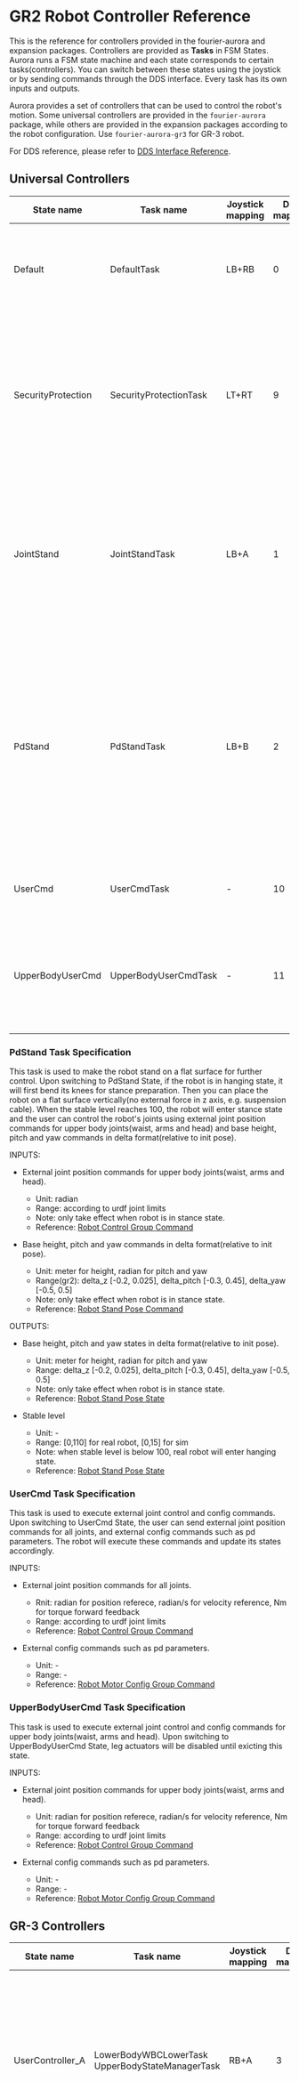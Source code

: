 # GR2 Robot Controller Reference

This is the reference for controllers provided in the fourier-aurora and expansion packages. Controllers are provided as **Tasks** in FSM States. Aurora runs a FSM state machine and each state corresponds to certain tasks(controllers). You can switch between these states using the joystick or by sending commands through the DDS interface. Every task has its own inputs and outputs.

Aurora provides a set of controllers that can be used to control the robot's motion. Some universal controllers are provided in the `fourier-aurora` package, while others are provided in the expansion packages according to the robot configuration. Use `fourier-aurora-gr3` for GR-3 robot.

For DDS reference, please refer to [DDS Interface Reference](../aurora_dds_reference_EN.md).

## Universal Controllers

State name | Task name | Joystick mapping | DDS mapping | Description
-----------|-----------|------------------|------------|------------
Default | DefaultTask | LB+RB | 0 | Default state, do nothing, used as the default state after starting the FSM.
SecurityProtection | SecurityProtectionTask | LT+RT | 9 | Safety state, stops all actuators for emergency situations. Will reactivate the actuators when exiting this state.
JointStand | JointStandTask | LB+A | 1 | All actuators move to zero position. Used to check if all actuator joints are working properly and zero calibrations are done.
PdStand | PdStandTask | LB+B | 2 | Robot stand on flat surface, supports external joint position commands for upper body joints(waist, arms and head) and stand pose adjustment including base height, pitch and yaw.
UserCmd | UserCmdTask | - | 10 | Excute external joint control and config commands.
UpperBodyUserCmd | UpperBodyUserCmdTask | - | 11 | Excute external joint control and config commands for upper body joints(waist, arms and head).

### PdStand Task Specification

This task is used to make the robot stand on a flat surface for further control. Upon switching to PdStand State, if the robot is in hanging state, it will first bend its knees for stance preparation. Then you can place the robot on a flat surface vertically(no external force in z axis, e.g. suspension cable). When the stable level reaches 100, the robot will enter stance state and the user can control the robot's joints using external joint position commands for upper body joints(waist, arms and head) and base height, pitch and yaw commands in delta format(relative to init pose).

INPUTS:

- External joint position commands for upper body joints(waist, arms and head).
  - Unit: radian
  - Range: according to urdf joint limits
  - Note: only take effect when robot is in stance state.
  - Reference: [Robot Control Group Command](../aurora_dds_reference_EN.md#robot-control-group-command)

- Base height, pitch and yaw commands in delta format(relative to init pose).
  - Unit: meter for height, radian for pitch and yaw
  - Range(gr2): delta_z [-0.2, 0.025], delta_pitch [-0.3, 0.45], delta_yaw [-0.5, 0.5]
  - Note: only take effect when robot is in stance state.
  - Reference: [Robot Stand Pose Command](../aurora_dds_reference_EN.md#robot-stand-pose-command)

OUTPUTS:

- Base height, pitch and yaw states in delta format(relative to init pose).
  - Unit: meter for height, radian for pitch and yaw
  - Range: delta_z [-0.2, 0.025], delta_pitch [-0.3, 0.45], delta_yaw [-0.5, 0.5]
  - Note: only take effect when robot is in stance state.
  - Reference: [Robot Stand Pose State](../aurora_dds_reference_EN.md#robot-stand-pose-state)

- Stable level
  - Unit: -
  - Range: [0,110] for real robot, [0,15] for sim
  - Note: when stable level is below 100, real robot will enter hanging state.
  - Reference: [Robot Stand Pose State](../aurora_dds_reference_EN.md#robot-stand-pose-state)

### UserCmd Task Specification

This task is used to execute external joint control and config commands. Upon switching to UserCmd State, the user can send external joint position commands for all joints, and external config commands such as pd parameters. The robot will execute these commands and update its states accordingly.

INPUTS:

- External joint position commands for all joints.
  - Rnit: radian for position referece, radian/s for velocity reference, Nm for torque forward feedback
  - Range: according to urdf joint limits
  - Reference: [Robot Control Group Command](../aurora_dds_reference_EN.md#robot-control-group-command)

- External config commands such as pd parameters.
  - Unit: -
  - Range: -
  - Reference: [Robot Motor Config Group Command](../aurora_dds_reference_EN.md#robot-motor-config-group-command)

### UpperBodyUserCmd Task Specification

This task is used to execute external joint control and config commands for upper body joints(waist, arms and head). Upon switching to UpperBodyUserCmd State, leg actuators will be disabled until exicting this state.

INPUTS:

- External joint position commands for upper body joints(waist, arms and head).
  - Unit: radian for position referece, radian/s for velocity reference, Nm for torque forward feedback
  - Range: according to urdf joint limits
  - Reference: [Robot Control Group Command](../aurora_dds_reference_EN.md#robot-control-group-command)

- External config commands such as pd parameters.
  - Unit: -
  - Range: -
  - Reference: [Robot Motor Config Group Command](../aurora_dds_reference_EN.md#robot-motor-config-group-command)

## GR-3 Controllers

State name | Task name | Joystick mapping | DDS mapping | Description
-----------|-----------|------------------|-------------|------------
UserController_A | LowerBodyWBCLowerTask UpperBodyStateManagerTask | RB+A | 3 | Straight Leg RL policy walking, receives external velocity commands(vx, vy, vyaw), supports external joint control commands for upper body joints(waist, arms, head and hands)
<!-- UserController_B | LowerBodyWBCLowerTask UpperBodyStateManagerTask| LB+B | 4 | Agile RL policy walking, receives external velocity commands(vx, vy, vyaw) and stand pose adjustment including base height and pitch, supports external joint control commands for upper body joints(waist, arms, head and hands) -->

### LowerBodyWBCLowerTask Specification

This task is used to control the lower body joints(hips, knees, and ankles) using policy, enabling the robot to walk. It is recommand to swtich to pd stand state first to ensure the robot is standing on a flat surface. Upon switching to LowerBodyWBCLowerTask, the robot will execute WBC Lower policy to control the lower body joints.

INPUTS:

- Velocity commands (vx, vy, vyaw).
  - Unit: no unit, scaled inside algorithm
  - Range: vx [-1.0, 1.0], vy [-1.0, 1.0], vyaw [-1.0, 1.0]
  - Note: velocity command takes normalized non-dimensional input. velocity command will be mapped to vx: [-1.0, 1.0], vy: [-0.4, 0.4], vyaw: [-0.6, 0.6]
  - Reference: [Velocity commands](../aurora_dds_reference_EN.md#velocity-command)

- Base height and pitch commands in delta format(relative to init pose).
  - Unit: meter for height, radian for pitch
  - Range(gr3): delta_z [-0.4, 0.04], delta_pitch [-0.3, 0.5]
  - Note: only take effect when robot is in stance state.
  - Reference: [Robot Stand Pose Command](../aurora_dds_reference_EN.md#robot-stand-pose-command)

OUTPUTS:

- Base height and pitch states in delta format(relative to init pose).
  - Unit: meter for height, radian for pitch
  - Range: delta_z [-0.4, 0.04], delta_pitch [-0.3, 0.5]
  - Note: only take effect when robot is in stance state.
  - Reference: [Robot Stand Pose State](../aurora_dds_reference_EN.md#robot-stand-pose-state)

### UpperBodyStateManagerTask Specification

This task is used to manage the upper body joints(waist, arms and head). It is usually used in combination with a lower body controller. Upon switching to UpperBodyStateManagerTask State, the robot will execute a state machine to manage the upper body joints. The initial state is "default". User can switch to other states to make arms swing or receive external joint control commands for upper body joints(waist, arms and head).

INPUTS:

- Upper body state change commands.
  - Unit: -
  - Range: 0 default, 1 lower-upper linkage, 2 remote ctrl
  - Reference: [Upper Body FSM State Change Command](../aurora_dds_reference_EN.md#upper-body-fsm-state-change-command)

- External joint position commands for upper body joints(waist, arms and head).
  - Unit: radian for position referece, radian/s for velocity reference, Nm for torque forward feedback
  - Range: according to urdf joint limits
  - Note: only take effect when upper body state is "remote ctrl".
  - Reference: [Robot Control Group Command](../aurora_dds_reference_EN.md#robot-control-group-command)
  